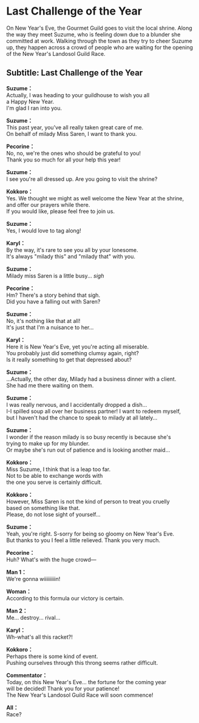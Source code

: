 # Last Challenge of the Year
On New Year's Eve, the Gourmet Guild goes to visit the local shrine. Along the way they meet Suzume, who is feeling down due to a blunder she committed at work. Walking through the town as they try to cheer Suzume up, they happen across a crowd of people who are waiting for the opening of the New Year's Landosol Guild Race.
  
## Subtitle: Last Challenge of the Year
  
**Suzume：**  
Actually, I was heading to your guildhouse to wish you all  
a Happy New Year.  
I'm glad I ran into you.  
  
**Suzume：**  
This past year, you've all really taken great care of me.  
On behalf of milady Miss Saren, I want to thank you.  
  
**Pecorine：**  
No, no, we're the ones who should be grateful to you!  
Thank you so much for all your help this year!  
  
**Suzume：**  
I see you're all dressed up. Are you going to visit the shrine?  
  
**Kokkoro：**  
Yes. We thought we might as well welcome the New Year at the shrine,  
and offer our prayers while there.  
If you would like, please feel free to join us.  
  
**Suzume：**  
Yes, I would love to tag along!  
  
**Karyl：**  
By the way, it's rare to see you all by your lonesome.  
It's always \"milady this\" and \"milady that\" with you.  
  
**Suzume：**  
Milady miss Saren is a little busy... *sigh*  
  
**Pecorine：**  
Hm? There's a story behind that sigh.  
Did you have a falling out with Saren?  
  
**Suzume：**  
No, it's nothing like that at all!  
It's just that I'm a nuisance to her...  
  
**Karyl：**  
Here it is New Year's Eve, yet you're acting all miserable.  
You probably just did something clumsy again, right?  
Is it really something to get that depressed about?  
  
**Suzume：**  
...Actually, the other day, Milady had a business dinner with a client.  
She had me there waiting on them.  
  
**Suzume：**  
I was really nervous, and I accidentally dropped a dish...  
I-I spilled soup all over her business partner! I want to redeem myself,  
but I haven't had the chance to speak to milady at all lately...  
  
**Suzume：**  
I wonder if the reason milady is so busy recently is because she's  
trying to make up for my blunder.  
Or maybe she's run out of patience and is looking another maid...  
  
**Kokkoro：**  
Miss Suzume, I think that is a leap too far.  
Not to be able to exchange words with  
the one you serve is certainly difficult.  
  
**Kokkoro：**  
However, Miss Saren is not the kind of person to treat you cruelly  
based on something like that.  
Please, do not lose sight of yourself...  
  
**Suzume：**  
Yeah, you're right. S-sorry for being so gloomy on New Year's Eve.  
But thanks to you I feel a little relieved. Thank you very much.  
  
**Pecorine：**  
Huh? What's with the huge crowd—  
  
**Man 1：**  
We're gonna wiiiiiiiiin!  
  
**Woman：**  
According to this formula our victory is certain.  
  
**Man 2：**  
Me... destroy... rival...  
  
**Karyl：**  
Wh-what's all this racket?!  
  
**Kokkoro：**  
Perhaps there is some kind of event.  
Pushing ourselves through this throng seems rather difficult.  
  
**Commentator：**  
Today, on this New Year's Eve... the fortune for the coming year  
will be decided! Thank you for your patience!  
The New Year's Landosol Guild Race will soon commence!  
  
**All：**  
Race?  
